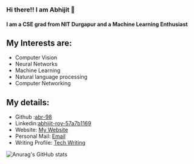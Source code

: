 ### Hi there!! I am Abhijit 👋

#### I am a CSE grad from NIT Durgapur and a Machine Learning Enthusiast

## My Interests are:

- Computer Vision
- Neural Networks
- Machine Learning
- Natural language processing
- Computer Networking

## My details:

- Github :[abr-98](https://github.com/abr-98)
- Linkedin:[abhijit-roy-57a7b1169](https://www.linkedin.com/in/abhijit-roy-57a7b1169/)
- Website: [My Website](https://abhijitroy1998.wixsite.com/abhijitcv)
- Personal Mail: [Email](https://mail.google.com/mail/u/0/?view=cm&fs=1&tf=1&source=mailto&to=abhijitroy1998@gmail.com)
- Writing Profile: [Tech Writing](https://medium.com/@myac.abhijit) 

![Anurag's GitHub stats](https://github-readme-stats.vercel.app/api?username=abr-98&show_icons=true&theme=radical)
